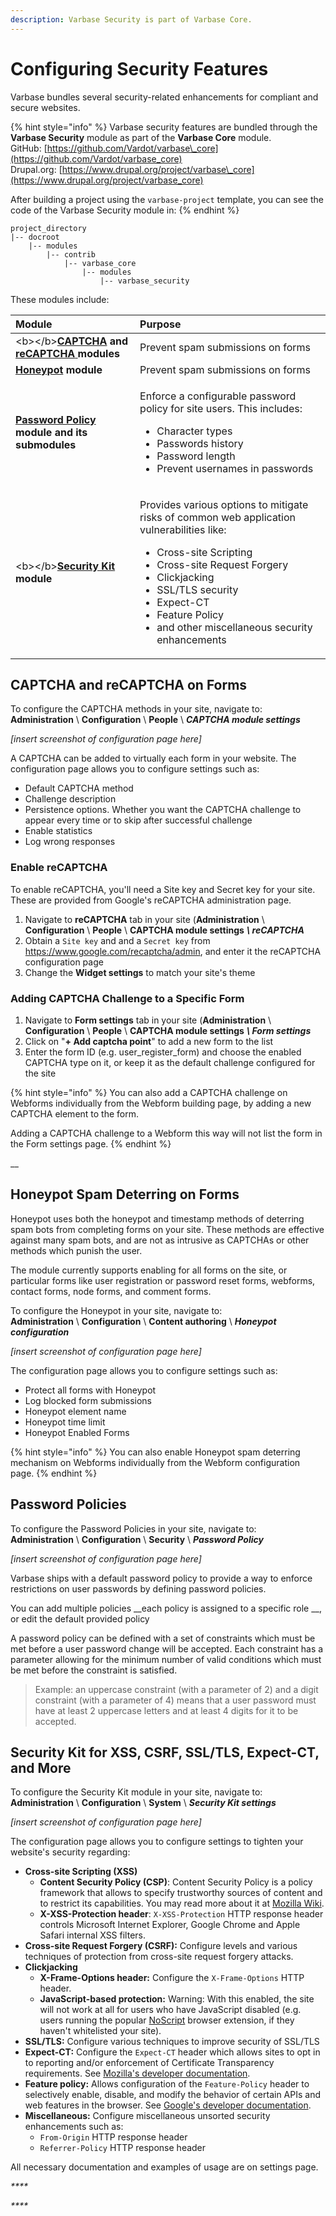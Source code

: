 ```yaml
---
description: Varbase Security is part of Varbase Core.
---
```


# Configuring Security Features

Varbase bundles several security-related enhancements for compliant and secure websites.

{% hint style="info" %}
Varbase security features are bundled through the **Varbase Security** module as part of the **Varbase Core** module.  
GitHub: [https://github.com/Vardot/varbase\_core](https://github.com/Vardot/varbase_core)  
Drupal.org: [https://www.drupal.org/project/varbase\_core](https://www.drupal.org/project/varbase_core)

After building a project using the `varbase-project` template, you can see the code of the Varbase Security module in:
{% endhint %}

```text
project_directory
|-- docroot
    |-- modules
        |-- contrib
            |-- varbase_core
                |-- modules
                    |-- varbase_security
```

These modules include:

<table>
  <thead>
    <tr>
      <th style="text-align:left">Module</th>
      <th style="text-align:left">Purpose</th>
    </tr>
  </thead>
  <tbody>
    <tr>
      <td style="text-align:left">&lt;b&gt;&lt;/b&gt;<a href="https://www.drupal.org/project/captcha"><b>CAPTCHA</b></a><b> and </b>
        <a
        href="https://www.drupal.org/project/recaptcha"><b>reCAPTCHA</b>
          </a><b> modules</b>
      </td>
      <td style="text-align:left">Prevent spam submissions on forms</td>
    </tr>
    <tr>
      <td style="text-align:left"><a href="https://www.drupal.org/project/honeypot"><b>Honeypot</b></a><b> module</b>
      </td>
      <td style="text-align:left">Prevent spam submissions on forms</td>
    </tr>
    <tr>
      <td style="text-align:left"><a href="https://www.drupal.org/project/password_policy"><b>Password Policy</b></a><b> module and its submodules</b>
      </td>
      <td style="text-align:left">
        <p>Enforce a configurable password policy for site users. This includes:</p>
        <ul>
          <li>Character types</li>
          <li>Passwords history</li>
          <li>Password length</li>
          <li>Prevent usernames in passwords</li>
        </ul>
      </td>
    </tr>
    <tr>
      <td style="text-align:left">&lt;b&gt;&lt;/b&gt;<a href="https://www.drupal.org/project/seckit"><b>Security Kit</b></a><b> module</b>
      </td>
      <td style="text-align:left">
        <p>Provides various options to mitigate risks of common web application vulnerabilities
          like:</p>
        <ul>
          <li>Cross-site Scripting</li>
          <li>Cross-site Request Forgery</li>
          <li>Clickjacking</li>
          <li>SSL/TLS security</li>
          <li>Expect-CT</li>
          <li>Feature Policy</li>
          <li>and other miscellaneous security enhancements</li>
        </ul>
      </td>
    </tr>
  </tbody>
</table>

## CAPTCHA and reCAPTCHA on Forms

To configure the CAPTCHA methods in your site, navigate to:  
**Administration** \ **Configuration** \ **People** \ _**CAPTCHA module settings**_

_\[insert screenshot of configuration page here\]_

A CAPTCHA can be added to virtually each form in your website. The configuration page allows you to configure settings such as:

* Default CAPTCHA method
* Challenge description
* Persistence options. Whether you want the CAPTCHA challenge to appear every time or to skip after successful challenge
* Enable statistics
* Log wrong responses

### Enable reCAPTCHA

To enable reCAPTCHA, you'll need a Site key and Secret key for your site. These are provided from Google's reCAPTCHA administration page.

1. Navigate to **reCAPTCHA** tab in your site \(**Administration** \ **Configuration** \ **People** \ **CAPTCHA module settings** _**\ reCAPTCHA**_
2. Obtain a `Site key` and and a `Secret key` from https://www.google.com/recaptcha/admin, and enter it the reCAPTCHA configuration page
3. Change the **Widget settings** to match your site's theme

### Adding CAPTCHA Challenge to a Specific Form 

1. Navigate to **Form settings** tab in your site \(**Administration** \ **Configuration** \ **People** \ **CAPTCHA module settings** _**\ Form settings**_
2. Click on "**+ Add captcha point**" to add a new form to the list
3. Enter the form ID \(e.g. user\_register\_form\) and choose the enabled CAPTCHA type on it, or keep it as the default challenge configured for the site

{% hint style="info" %}
You can also add a CAPTCHA challenge on Webforms individually from the Webform building page, by adding a new CAPTCHA element to the form.

Adding a CAPTCHA challenge to a Webform this way will not list the form in the Form settings page.
{% endhint %}

\_\_

## Honeypot Spam Deterring on Forms

Honeypot uses both the honeypot and timestamp methods of deterring spam bots from completing forms on your site. These methods are effective against many spam bots, and are not as intrusive as CAPTCHAs or other methods which punish the user.

The module currently supports enabling for all forms on the site, or particular forms like user registration or password reset forms, webforms, contact forms, node forms, and comment forms.

To configure the Honeypot in your site, navigate to:  
**Administration** \ **Configuration** \ **Content authoring** \ _**Honeypot configuration**_

_\[insert screenshot of configuration page here\]_

The configuration page allows you to configure settings such as:

* Protect all forms with Honeypot
* Log blocked form submissions
* Honeypot element name
* Honeypot time limit
* Honeypot Enabled Forms

{% hint style="info" %}
You can also enable Honeypot spam deterring mechanism on Webforms individually from the Webform configuration page.
{% endhint %}



## Password Policies

To configure the Password Policies in your site, navigate to:  
**Administration** \ **Configuration** \ **Security** \ _**Password Policy**_

_\[insert screenshot of configuration page here\]_

Varbase ships with a default password policy to provide a way to enforce restrictions on user passwords by defining password policies.

You can add multiple policies __each policy is assigned to a specific role __, or edit the default provided policy 

A password policy can be defined with a set of constraints which must be met before a user password change will be accepted. Each constraint has a parameter allowing for the minimum number of valid conditions which must be met before the constraint is satisfied.

> Example: an uppercase constraint \(with a parameter of 2\) and a digit constraint \(with a parameter of 4\) means that a user password must have at least 2 uppercase letters and at least 4 digits for it to be accepted.



## Security Kit for XSS, CSRF, SSL/TLS, Expect-CT, and More

To configure the Security Kit module in your site, navigate to:  
**Administration** \ **Configuration** \ **System** \ _**Security Kit settings**_

_\[insert screenshot of configuration page here\]_

The configuration page allows you to configure settings to tighten your website's security regarding:

* **Cross-site Scripting \(XSS\)**
  * **Content Security Policy \(CSP\)**: Content Security Policy is a policy framework that allows to specify trustworthy sources of content and to restrict its capabilities. You may read more about it at [Mozilla Wiki](https://wiki.mozilla.org/Security/CSP).
  * **X-XSS-Protection header**: `X-XSS-Protection` HTTP response header controls Microsoft Internet Explorer, Google Chrome and Apple Safari internal XSS filters.
* **Cross-site Request Forgery \(CSRF\):** Configure levels and various techniques of protection from cross-site request forgery attacks.
* **Clickjacking**
  * **X-Frame-Options header:** Configure the `X-Frame-Options` HTTP header.
  * **JavaScript-based protection:** Warning: With this enabled, the site will not work at all for users who have JavaScript disabled \(e.g. users running the popular [NoScript](https://noscript.net/) browser extension, if they haven't whitelisted your site\).
* **SSL/TLS:** Configure various techniques to improve security of SSL/TLS
* **Expect-CT:** Configure the `Expect-CT` header which allows sites to opt in to reporting and/or enforcement of Certificate Transparency requirements. See [Mozilla's developer documentation](https://developer.mozilla.org/en-US/docs/Web/HTTP/Headers/Expect-CT).
* **Feature policy:** Allows configuration of the `Feature-Policy` header to selectively enable, disable, and modify the behavior of certain APIs and web features in the browser. See [Google's developer documentation](https://developers.google.com/web/updates/2018/06/feature-policy).
* **Miscellaneous:** Configure miscellaneous unsorted security enhancements such as:
  * `From-Origin` HTTP response header
  * `Referrer-Policy` HTTP response header

All necessary documentation and examples of usage are on settings page.

_\*\*\*\*_

_\*\*\*\*_





